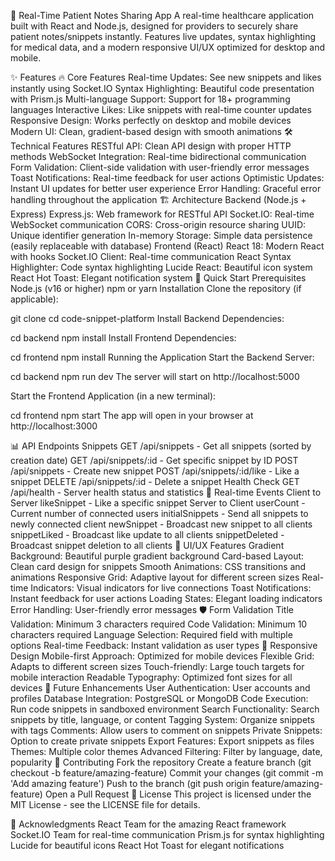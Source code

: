 🚀 Real-Time Patient Notes Sharing App
A real-time healthcare application built with React and Node.js, designed for providers to securely share patient notes/snippets instantly. Features live updates, syntax highlighting for medical data, and a modern responsive UI/UX optimized for desktop and mobile.

✨ Features
🔥 Core Features
Real-time Updates: See new snippets and likes instantly using Socket.IO
Syntax Highlighting: Beautiful code presentation with Prism.js
Multi-language Support: Support for 18+ programming languages
Interactive Likes: Like snippets with real-time counter updates
Responsive Design: Works perfectly on desktop and mobile devices
Modern UI: Clean, gradient-based design with smooth animations
🛠 Technical Features
RESTful API: Clean API design with proper HTTP methods
WebSocket Integration: Real-time bidirectional communication
Form Validation: Client-side validation with user-friendly error messages
Toast Notifications: Real-time feedback for user actions
Optimistic Updates: Instant UI updates for better user experience
Error Handling: Graceful error handling throughout the application
🏗 Architecture
Backend (Node.js + Express)
Express.js: Web framework for RESTful API
Socket.IO: Real-time WebSocket communication
CORS: Cross-origin resource sharing
UUID: Unique identifier generation
In-memory Storage: Simple data persistence (easily replaceable with database)
Frontend (React)
React 18: Modern React with hooks
Socket.IO Client: Real-time communication
React Syntax Highlighter: Code syntax highlighting
Lucide React: Beautiful icon system
React Hot Toast: Elegant notification system
🚀 Quick Start
Prerequisites
Node.js (v16 or higher)
npm or yarn
Installation
Clone the repository (if applicable):

git clone <repository-url>
cd code-snippet-platform
Install Backend Dependencies:

cd backend
npm install
Install Frontend Dependencies:

cd frontend
npm install
Running the Application
Start the Backend Server:

cd backend
npm run dev
The server will start on http://localhost:5000

Start the Frontend Application (in a new terminal):

cd frontend
npm start
The app will open in your browser at http://localhost:3000

📊 API Endpoints
Snippets
GET /api/snippets - Get all snippets (sorted by creation date)
GET /api/snippets/:id - Get specific snippet by ID
POST /api/snippets - Create new snippet
POST /api/snippets/:id/like - Like a snippet
DELETE /api/snippets/:id - Delete a snippet
Health Check
GET /api/health - Server health status and statistics
🔌 Real-time Events
Client to Server
likeSnippet - Like a specific snippet
Server to Client
userCount - Current number of connected users
initialSnippets - Send all snippets to newly connected client
newSnippet - Broadcast new snippet to all clients
snippetLiked - Broadcast like update to all clients
snippetDeleted - Broadcast snippet deletion to all clients
🎨 UI/UX Features
Gradient Background: Beautiful purple gradient background
Card-based Layout: Clean card design for snippets
Smooth Animations: CSS transitions and animations
Responsive Grid: Adaptive layout for different screen sizes
Real-time Indicators: Visual indicators for live connections
Toast Notifications: Instant feedback for user actions
Loading States: Elegant loading indicators
Error Handling: User-friendly error messages
🛡 Form Validation
Title Validation: Minimum 3 characters required
Code Validation: Minimum 10 characters required
Language Selection: Required field with multiple options
Real-time Feedback: Instant validation as user types
📱 Responsive Design
Mobile-first Approach: Optimized for mobile devices
Flexible Grid: Adapts to different screen sizes
Touch-friendly: Large touch targets for mobile interaction
Readable Typography: Optimized font sizes for all devices
🔮 Future Enhancements
User Authentication: User accounts and profiles
Database Integration: PostgreSQL or MongoDB
Code Execution: Run code snippets in sandboxed environment
Search Functionality: Search snippets by title, language, or content
Tagging System: Organize snippets with tags
Comments: Allow users to comment on snippets
Private Snippets: Option to create private snippets
Export Features: Export snippets as files
Themes: Multiple color themes
Advanced Filtering: Filter by language, date, popularity
🤝 Contributing
Fork the repository
Create a feature branch (git checkout -b feature/amazing-feature)
Commit your changes (git commit -m 'Add amazing feature')
Push to the branch (git push origin feature/amazing-feature)
Open a Pull Request
📄 License
This project is licensed under the MIT License - see the LICENSE file for details.

🙏 Acknowledgments
React Team for the amazing React framework
Socket.IO Team for real-time communication
Prism.js for syntax highlighting
Lucide for beautiful icons
React Hot Toast for elegant notifications
